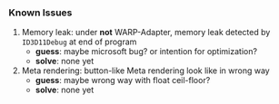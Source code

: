 ﻿### Known Issues
  
1. Memory leak: under **not** WARP-Adapter, memory leak detected by `ID3D11Debug` at end of program  
    - **guess**: maybe microsoft bug? or intention for optimization?
    - **solve**: none yet
2. Meta rendering: button-like Meta rendering look like in wrong way  
    - **guess**: maybe wrong way with float ceil-floor?
    - **solve**: none yet
